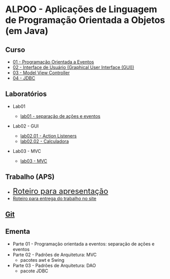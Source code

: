 # ALPOO - Aplicações de Linguagem de Programação Orientada a Objetos (em Java)


## Curso


- [01 - Programação Orientada a Eventos](alpoo_files/curso/01/programacao_eventos.html)
- [02 - Interface de Usuário (Graphical User Interface (GUI))](alpoo_files/curso/02/gui.html)
- [03 - Model View Controller](alpoo_files/curso/03/mvc.html)
- [04 - JDBC](alpoo_files/curso/04/jdbc.html)



## Laboratórios

- Lab01
  - [lab01 - separação de ações e eventos](alpoo_files/laboratorio/01-dep/01-dep_inj.html)

- Lab02 - GUI
   - [lab02.01 - Action Listeners](alpoo_files/laboratorio/02-gui/01-gui.html)
   - [lab02.02 - Calculadora](alpoo_files/laboratorio/02-gui/02-gui.html)
- Lab03 - MVC
   - [lab03 - MVC](alpoo_files/laboratorio/03-mvc/01-mvc.html)


## Trabalho (APS)


- <font size="5">[Roteiro para apresentação](alpoo_files/trabalhos/01/trabalho_livraria.html)</font>
- [Roteiro para entrega do trabalho no site](alpoo_files/aps/APS_ALPOO_2023.pdf)

## [Git](https://github.com/viniciusdenovaes/Unip232ALPOO)

## Ementa

- Parte 01 - Programação orientada a eventos: separação de ações e eventos
- Parte 02 - Padrões de Arquitetura: MVC
  - pacotes awt e Swing
- Parte 03 - Padrões de Arquitetura: DAO
  - pacote JDBC

